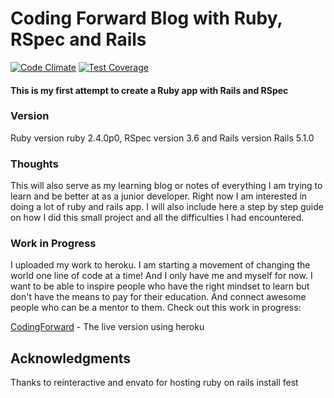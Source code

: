 # Coding Forward Blog with Ruby, RSpec and Rails

[![Code Climate](https://codeclimate.com/github/clint77/ruby-blog/badges/gpa.svg)](https://codeclimate.com/github/clint77/ruby-blog)   [![Test Coverage](https://codeclimate.com/github/clint77/ruby-blog/coverage.svg)](https://codeclimate.com/github/clint77/ruby-blog/coverage)

#### This is my first attempt to create a Ruby app with Rails and RSpec

### Version

Ruby version ruby 2.4.0p0, RSpec version 3.6 and Rails version Rails 5.1.0 

### Thoughts

This will also serve as my learning blog or notes of everything I am trying to learn and be better at as a junior developer. Right now I am interested in doing a lot of ruby and rails app. I will also include here a step by step guide on how I did this small project and all the difficulties I had encountered.

### Work in Progress

I uploaded my work to heroku. I am starting a movement of changing the world one line of code at a time! And I only have me and myself for now. I want to be able to inspire people who have the right mindset to learn but don't have the means to pay for their education. And connect awesome people who can be a mentor to them. Check out this work in progress:

[CodingForward](https://codingforward.herokuapp.com/posts) - The live version using heroku

## Acknowledgments

Thanks to reinteractive and envato for hosting ruby on rails install fest

